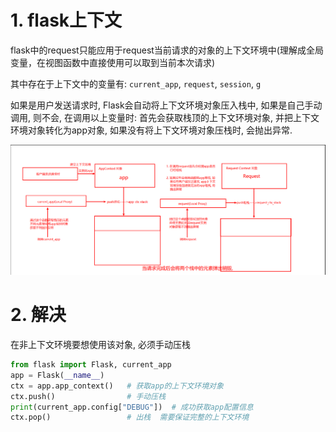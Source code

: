 # 1. flask上下文

flask中的request只能应用于request当前请求的对象的上下文环境中(理解成全局变量，在视图函数中直接使用可以取到当前本次请求)

其中存在于上下文中的变量有: `current_app`, `request`, `session`, `g`

如果是用户发送请求时, Flask会自动将上下文环境对象压入栈中, 如果是自己手动调用, 则不会, 在调用以上变量时:
首先会获取栈顶的上下文环境对象, 并把上下文环境对象转化为app对象, 如果没有将上下文环境对象压栈时, 会抛出异常.

![image-20200528234957942](.image/07-flask%E4%B8%8A%E4%B8%8B%E6%96%87/image-20200528234957942.png)

# 2. 解决

在非上下文环境要想使用该对象, 必须手动压栈

```python
from flask import Flask, current_app
app = Flask(__name__)
ctx = app.app_context()   # 获取app的上下文环境对象
ctx.push()                # 手动压栈
print(current_app.config["DEBUG"])  # 成功获取app配置信息
ctx.pop()                 # 出栈  需要保证完整的上下文环境
```

